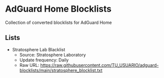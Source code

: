 # AdGuard Home Blocklists

Collection of converted blocklists for AdGuard Home

## Lists
- Stratosphere Lab Blacklist
  - Source: Stratosphere Laboratory
  - Update frequency: Daily
  - Raw URL: https://raw.githubusercontent.com/TU_USUARIO/adguard-blocklists/main/stratosphere_blocklist.txt
